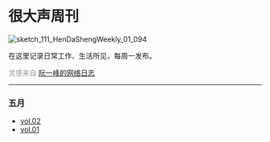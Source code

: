 # 很大声周刊
![sketch_111_HenDaShengWeekly_01_094](https://user-images.githubusercontent.com/20842136/117564051-97bd6e80-b0dc-11eb-9ac2-7dd37c12ef46.png)

在这里记录日常工作、生活所见，每周一发布。

<font color=#999999>灵感来自 [阮一峰的网络日志](http://www.ruanyifeng.com/blog/)</font>
***

### 五月
* [vol.02](docs/vol.02.md)
* [vol.01](docs/vol.01.md)

